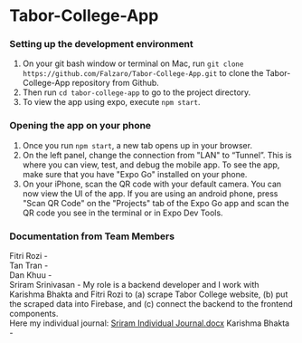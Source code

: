 # Tabor-College-App
### Setting up the development environment
1. On your git bash window or terminal on Mac, run `git clone https://github.com/Falzaro/Tabor-College-App.git` to clone the Tabor-College-App repository from Github.
2. Then run `cd tabor-college-app` to go to the project directory.
3. To view the app using expo, execute `npm start`.

### Opening the app on your phone

1. Once you run `npm start`, a new tab opens up in your browser. 
2. On the left panel, change the connection from "LAN" to “Tunnel”. This is where you can view, test, and debug the mobile app. To see the app, make sure that you have "Expo Go" installed on your phone.
3. On your iPhone, scan the QR code with your default camera. You can now view the UI of the app. If you are using an android phone, press "Scan QR Code" on the "Projects" tab of the Expo Go app and scan the QR code you see in the terminal or in Expo Dev Tools.


### Documentation from Team Members
Fitri Rozi - <br />
Tan Tran - <br />
Dan Khuu - <br />
Sriram Srinivasan - My role is a backend developer and I work with Karishma Bhakta and Fitri Rozi to (a) scrape Tabor College website, (b) put the scraped data into Firebase, and (c) connect the backend to the frontend components. <br /> Here my individual journal: [Sriram Individual Journal.docx](https://github.com/Falzaro/Tabor-College-App/files/8147344/Sriram.Individual.Journal.docx)
Karishma Bhakta - <br />
